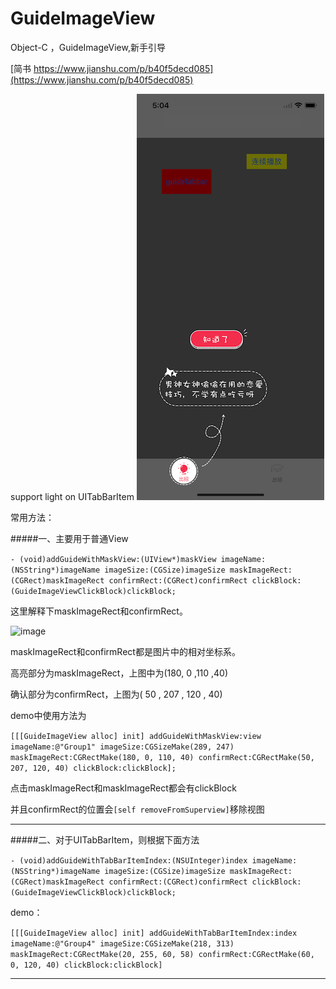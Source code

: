 # GuideImageView
Object-C ，GuideImageView,新手引导

[简书 https://www.jianshu.com/p/b40f5decd085](https://www.jianshu.com/p/b40f5decd085)

support light on UITabBarItem
![](2.png)

常用方法：



#####一、主要用于普通View


`- (void)addGuideWithMaskView:(UIView*)maskView imageName:(NSString*)imageName imageSize:(CGSize)imageSize maskImageRect:(CGRect)maskImageRect confirmRect:(CGRect)confirmRect clickBlock:(GuideImageViewClickBlock)clickBlock;`


这里解释下maskImageRect和confirmRect。

![image](http://upload-images.jianshu.io/upload_images/1751374-6d2549e7ba1f6af9?imageMogr2/auto-orient/strip%7CimageView2/2/w/1240)

maskImageRect和confirmRect都是图片中的相对坐标系。

高亮部分为maskImageRect，上图中为(180, 0 ,110 ,40)

确认部分为confirmRect，上图为( 50 , 207 , 120 , 40)

demo中使用方法为

`[[[GuideImageView alloc] init] addGuideWithMaskView:view imageName:@"Group1" imageSize:CGSizeMake(289, 247) maskImageRect:CGRectMake(180, 0, 110, 40) confirmRect:CGRectMake(50, 207, 120, 40) clickBlock:clickBlock];`

点击maskImageRect和maskImageRect都会有clickBlock

并且confirmRect的位置会`[self removeFromSuperview]`移除视图

--------------



#####二、对于UITabBarItem，则根据下面方法


`- (void)addGuideWithTabBarItemIndex:(NSUInteger)index imageName:(NSString*)imageName imageSize:(CGSize)imageSize maskImageRect:(CGRect)maskImageRect confirmRect:(CGRect)confirmRect clickBlock:(GuideImageViewClickBlock)clickBlock;`

demo：

`[[[GuideImageView alloc] init] addGuideWithTabBarItemIndex:index imageName:@"Group4" imageSize:CGSizeMake(218, 313) maskImageRect:CGRectMake(20, 255, 60, 58) confirmRect:CGRectMake(60, 0, 120, 40) clickBlock:clickBlock]`

-----

